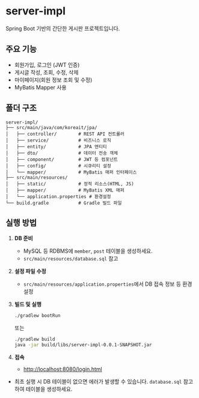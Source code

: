 # server-impl

Spring Boot 기반의 간단한 게시판 프로젝트입니다.

## 주요 기능
- 회원가입, 로그인 (JWT 인증)
- 게시글 작성, 조회, 수정, 삭제
- 마이페이지(회원 정보 조회 및 수정)
- MyBatis Mapper 사용

## 폴더 구조
```
server-impl/
├── src/main/java/com/koreait/jpa/
│   ├── controller/        # REST API 컨트롤러
│   ├── service/           # 비즈니스 로직
│   ├── entity/            # JPA 엔티티
│   ├── dto/               # 데이터 전송 객체
│   ├── component/         # JWT 등 컴포넌트
│   ├── config/            # 시큐리티 설정
│   └── mapper/            # MyBatis 매퍼 인터페이스
├── src/main/resources/
│   ├── static/            # 정적 리소스(HTML, JS)
│   ├── mapper/            # MyBatis XML 매퍼
│   └── application.properties # 환경설정
└── build.gradle           # Gradle 빌드 파일
```

## 실행 방법

1. **DB 준비**
   - MySQL 등 RDBMS에 `member`, `post` 테이블을 생성하세요.
   - `src/main/resources/database.sql` 참고

2. **설정 파일 수정**
   - `src/main/resources/application.properties`에서 DB 접속 정보 등 환경설정

3. **빌드 및 실행**
   ```bash
   ./gradlew bootRun
   ```
   또는
   ```bash
   ./gradlew build
   java -jar build/libs/server-impl-0.0.1-SNAPSHOT.jar
   ```

4. **접속**
   - [http://localhost:8080/login.html](http://localhost:8080/login.html)
  

- 최초 실행 시 DB 테이블이 없으면 에러가 발생할 수 있습니다. `database.sql` 참고하여 테이블을 생성하세요.
